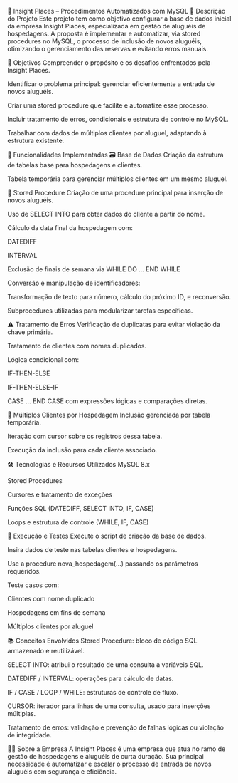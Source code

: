 🏨 Insight Places – Procedimentos Automatizados com MySQL
📘 Descrição do Projeto
Este projeto tem como objetivo configurar a base de dados inicial da empresa Insight Places, especializada em gestão de aluguéis de hospedagens. A proposta é implementar e automatizar, via stored procedures no MySQL, o processo de inclusão de novos aluguéis, otimizando o gerenciamento das reservas e evitando erros manuais.

🎯 Objetivos
Compreender o propósito e os desafios enfrentados pela Insight Places.

Identificar o problema principal: gerenciar eficientemente a entrada de novos aluguéis.

Criar uma stored procedure que facilite e automatize esse processo.

Incluir tratamento de erros, condicionais e estrutura de controle no MySQL.

Trabalhar com dados de múltiplos clientes por aluguel, adaptando à estrutura existente.

🧱 Funcionalidades Implementadas
🗃️ Base de Dados
Criação da estrutura de tabelas base para hospedagens e clientes.

Tabela temporária para gerenciar múltiplos clientes em um mesmo aluguel.

🔄 Stored Procedure
Criação de uma procedure principal para inserção de novos aluguéis.

Uso de SELECT INTO para obter dados do cliente a partir do nome.

Cálculo da data final da hospedagem com:

DATEDIFF

INTERVAL

Exclusão de finais de semana via WHILE DO ... END WHILE

Conversão e manipulação de identificadores:

Transformação de texto para número, cálculo do próximo ID, e reconversão.

Subprocedures utilizadas para modularizar tarefas específicas.

⚠️ Tratamento de Erros
Verificação de duplicatas para evitar violação da chave primária.

Tratamento de clientes com nomes duplicados.

Lógica condicional com:

IF-THEN-ELSE

IF-THEN-ELSE-IF

CASE ... END CASE com expressões lógicas e comparações diretas.

👥 Múltiplos Clientes por Hospedagem
Inclusão gerenciada por tabela temporária.

Iteração com cursor sobre os registros dessa tabela.

Execução da inclusão para cada cliente associado.

🛠️ Tecnologias e Recursos Utilizados
MySQL 8.x

Stored Procedures

Cursores e tratamento de exceções

Funções SQL (DATEDIFF, SELECT INTO, IF, CASE)

Loops e estrutura de controle (WHILE, IF, CASE)

🧪 Execução e Testes
Execute o script de criação da base de dados.

Insira dados de teste nas tabelas clientes e hospedagens.

Use a procedure nova_hospedagem(...) passando os parâmetros requeridos.

Teste casos com:

Clientes com nome duplicado

Hospedagens em fins de semana

Múltiplos clientes por aluguel

📚 Conceitos Envolvidos
Stored Procedure: bloco de código SQL armazenado e reutilizável.

SELECT INTO: atribui o resultado de uma consulta a variáveis SQL.

DATEDIFF / INTERVAL: operações para cálculo de datas.

IF / CASE / LOOP / WHILE: estruturas de controle de fluxo.

CURSOR: iterador para linhas de uma consulta, usado para inserções múltiplas.

Tratamento de erros: validação e prevenção de falhas lógicas ou violação de integridade.

👨‍💼 Sobre a Empresa
A Insight Places é uma empresa que atua no ramo de gestão de hospedagens e aluguéis de curta duração. Sua principal necessidade é automatizar e escalar o processo de entrada de novos aluguéis com segurança e eficiência.

